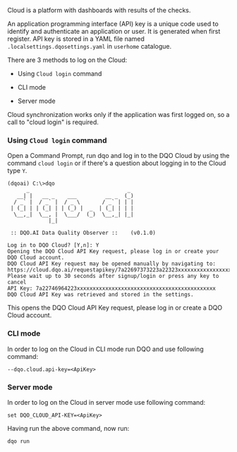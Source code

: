 Cloud is a platform with dashboards with results of the checks.

An application programming interface (API) key is a unique code used to identify and authenticate an application or user. It is generated when first register.
API key is stored in a YAML file named `.localsettings.dqosettings.yaml` in `userhome` catalogue.

There are 3 methods to log on the Cloud:

- Using `Cloud login` command

- CLI mode

- Server mode

Cloud synchronization works only if the application was first logged on, so a call to "cloud login" is required.

### Using `Cloud login` command

Open a Command Prompt, run dqo and log in to the DQO Cloud by using the command `cloud login` or if there's a question about logging in to the Cloud type `Y`.

```
(dqoai) C:\>dqo
      _                               _
   __| |   __ _    ___         __ _  (_)
  / _` |  / _` |  / _ \       / _` | | |
 | (_| | | (_| | | (_) |  _  | (_| | | |
  \__,_|  \__, |  \___/  (_)  \__,_| |_|
             |_|

 :: DQO.AI Data Quality Observer ::    (v0.1.0)

Log in to DQO Cloud? [Y,n]: Y
Opening the DQO Cloud API Key request, please log in or create your DQO Cloud account.
DQO Cloud API Key request may be opened manually by navigating to: https://cloud.dqo.ai/requestapikey/7a22697373223a22323xxxxxxxxxxxxxxxxxxxxxxxxxxxxxxxx
Please wait up to 30 seconds after signup/login or press any key to cancel
API Key: 7a22746964223xxxxxxxxxxxxxxxxxxxxxxxxxxxxxxxxxxxxxxxxxxxx
DQO Cloud API Key was retrieved and stored in the settings.
```

This opens the DQO Cloud API Key request, please log in or create a DQO Cloud account.

### CLI mode

In order to log on the Cloud in CLI mode run DQO and use following command:

```
--dqo.cloud.api-key=<ApiKey>
```

### Server mode

In order to log on the Cloud in server mode use following command:

```
set DQO_CLOUD_API-KEY=<ApiKey>
```

Having run the above command, now run:

```
dqo run
```